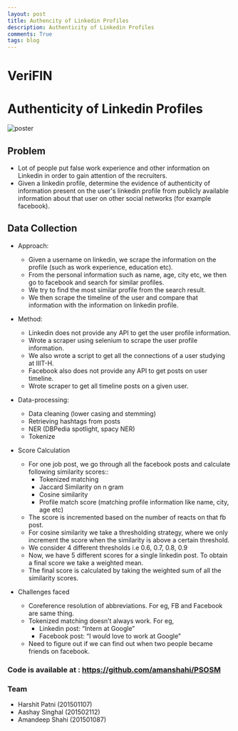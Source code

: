 ```yaml
---
layout: post
title: Authencity of Linkedin Profiles
description: Authenticity of Linkedin Profiles
comments: True
tags: blog
---
```


# VeriFIN
# Authenticity of Linkedin Profiles

![poster](https://preview.ibb.co/fm4xSA/46440613-2490170394341592-3392715329921613824-o.jpg)

## Problem

* Lot of people put false work experience and other information on Linkedin in order to gain attention of the recruiters.
* Given a linkedin profile, determine the evidence of authenticity of information present on the user's linkedin profile from publicly available information about that user on other social networks (for example facebook).

## Data Collection

* Approach:
	* Given a username on linkedin, we scrape the information on the profile (such as work experience, education etc). 
	* From the personal information such as name, age, city etc, we then go to facebook and search for similar profiles.
	* We  try to find the most similar profile from the search result. 
	* We then scrape the timeline of the user and compare that information with the information on linkedin profile.


* Method:
	* Linkedin does not provide any API to get the user profile information. 
	* Wrote a scraper using selenium to scrape the user profile information.
	* We also wrote a script to get all the connections of a user studying at IIIT-H.
	* Facebook also does not provide any API to get posts on user timeline.
	* Wrote scraper to get all timeline posts on a given user.

* Data-processing: 
	* Data cleaning (lower casing and stemming)
	* Retrieving hashtags from posts
	* NER (DBPedia spotlight, spacy NER)
	* Tokenize

* Score Calculation
	* For one job post, we go through all the facebook posts and calculate following similarity scores::
		* Tokenized matching
		* Jaccard Similarity on n gram
		* Cosine similarity
		* Profile match score (matching profile information like name, city, age etc)
	* The score is incremented based on the number of reacts on that fb post. 
	* For cosine similarity we take a thresholding strategy, where we only increment the score when the similarity is above a certain threshold. 
	* We consider 4 different thresholds i.e 0.6, 0.7, 0.8, 0.9
	* Now, we have 5 different scores for a single linkedin post. To obtain a final score we take a weighted mean. 
	* The final score is calculated by taking the weighted sum of all the similarity scores.

* Challenges faced

	* Coreference resolution of abbreviations. For eg, FB and Facebook are same thing.
	* Tokenized matching doesn’t always work. For eg,
		* Linkedin post: “Intern at Google”
		* Facebook post: “I would love to work at Google” 
	* Need to figure out if we can find out when two people became friends on facebook.

### Code is available at : https://github.com/amanshahi/PSOSM

### Team
* Harshit Patni (201501107)
* Aashay Singhal (201502112)
* Amandeep Shahi (201501087)
